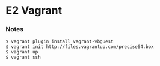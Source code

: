 # E2 Vagrant

### Notes

    $ vagrant plugin install vagrant-vbguest
    $ vagrant init http://files.vagrantup.com/precise64.box
    $ vagrant up
    $ vagrant ssh
